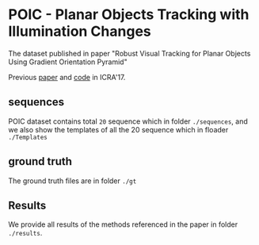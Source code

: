 # POIC - Planar Objects Tracking with Illumination Changes

The dataset published in paper "Robust Visual Tracking for Planar Objects Using Gradient Orientation Pyramid"

Previous [paper](http://www.dabi.temple.edu/~hbling/publication/17esm-go.pdf) and [code](http://www.dabi.temple.edu/~hbling/code/ICRA17_GO-ESM_release.zip) in ICRA'17.

## sequences
POIC dataset contains total `20` sequence which in folder `./sequences`, and we also show the templates of all the 20 sequence which in floader `./Templates`

## ground truth
The ground truth files are in folder `./gt`

## Results
We provide all results of the methods referenced in the paper in folder `./results`.

